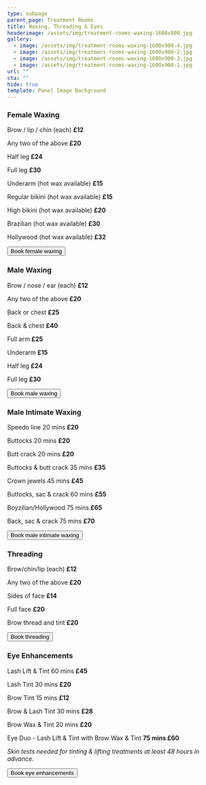 ```yaml
---
type: subpage
parent_page: Treatment Rooms
title: Waxing, Threading & Eyes
headerimage: /assets/img/treatment-rooms-waxing-1600x900.jpg
gallery:
  - image: /assets/img/treatment-rooms-waxing-1600x900-4.jpg
  - image: /assets/img/treatment-rooms-waxing-1600x900-2.jpg
  - image: /assets/img/treatment-rooms-waxing-1600x900-3.jpg
  - image: /assets/img/treatment-rooms-waxing-1600x900-1.jpg
url: ""
cta: ""
hide: true
template: Panel Image Background
---
```

### Female Waxing

Brow / lip / chin (each) **£12**

Any two of the above **£20**

Half leg **£24**

Full leg **£30**

Underarm (hot wax available) **£15**

Regular bikini (hot wax available) **£15**

High bikini (hot wax available) **£20**

Brazilian (hot wax available) **£30**

Hollywood (hot wax available) **£32**

<a href="https://www.fresha.com/a/treatment-rooms-hastings-the-old-rectory-harold-road-uk-cro1x5rw?pId=86052"><button>Book female waxing</button></a>

### Male Waxing

Brow / nose / ear (each)  **£12**

Any two of the above **£20**

Back or chest **£25**

Back & chest **£40**

Full arm **£25**

Underarm **£15**

Half leg **£24**

Full leg **£30**

<a href="https://www.fresha.com/a/treatment-rooms-hastings-the-old-rectory-harold-road-uk-cro1x5rw?pId=86052"><button>Book male waxing</button></a>

### Male Intimate Waxing

Speedo line 20 mins **£20**

Buttocks 20 mins **£20**

Butt crack 20 mins **£20**

Buttocks & butt crack 35 mins **£35**

Crown jewels 45 mins **£45**

Buttocks, sac & crack 60 mins **£55**

Boyzilian/Hollywood 75 mins **£65**

Back, sac & crack 75 mins **£70**

<a href="https://www.fresha.com/a/treatment-rooms-hastings-the-old-rectory-harold-road-uk-cro1x5rw?pId=86052"><button>Book male intimate waxing</button></a>

### Threading

Brow/chin/lip (each) **£12**

Any two of the above **£20**

Sides of face **£14**

Full face **£20**

Brow thread and tint **£20**

<a href="https://www.fresha.com/a/treatment-rooms-hastings-the-old-rectory-harold-road-uk-cro1x5rw?pId=86052"><button>Book threading</button></a>

### Eye Enhancements

Lash Lift & Tint 60 mins **£45**

Lash Tint 30 mins **£20**

Brow Tint 15 mins **£12**

Brow & Lash Tint 30 mins **£28**

Brow Wax & Tint 20 mins **£20**

Eye Duo - Lash Lift & Tint with Brow Wax & Tint **75 mins £60**

*Skin tests needed for tinting & lifting treatments at least 48 hours in advance.*

<a href="https://www.fresha.com/a/treatment-rooms-hastings-the-old-rectory-harold-road-uk-cro1x5rw?pId=86052"><button>Book eye enhancements</button></a>

